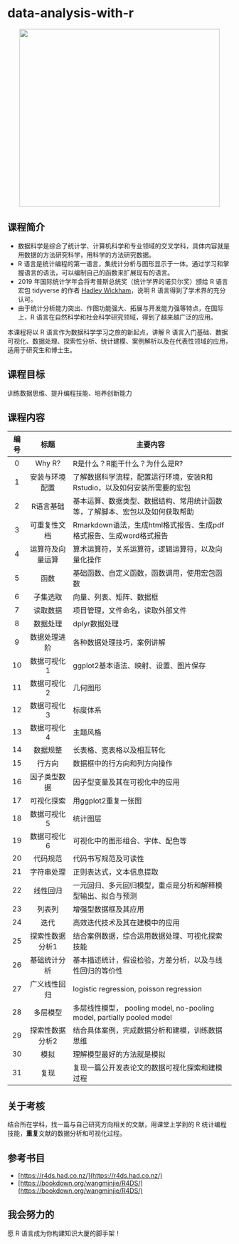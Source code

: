 # data-analysis-with-r


<p style="text-align:center;"><img src="data_science.jpg" height="400px" width="450px"></p>



## 课程简介

- 数据科学是综合了统计学、计算机科学和专业领域的交叉学科，具体内容就是用数据的方法研究科学，用科学的方法研究数据。
- R 语言是统计编程的第一语言，集统计分析与图形显示于一体。通过学习和掌握语言的语法，可以编制自己的函数来扩展现有的语言。
- 2019 年国际统计学年会将考普斯总统奖（统计学界的诺贝尔奖）颁给 R 语言宏包 tidyverse 的作者  [Hadley Wickham](http://hadley.nz/)，说明 R 语言得到了学术界的充分认可。
- 由于统计分析能力突出、作图功能强大、拓展与开发能力强等特点，在国际上，R 语言在自然科学和社会科学研究领域，得到了越来越广泛的应用。

本课程将以 R 语言作为数据科学学习之旅的新起点，讲解 R 语言入门基础、数据可视化、数据处理、探索性分析、统计建模、案例解析以及在代表性领域的应用，适用于研究生和博士生。


## 课程目标
训练数据思维、提升编程技能、培养创新能力



## 课程内容 

| 编号 	|       标题       	| 主要内容                                                                     	|
|:----:	|:----------------:	|------------------------------------------------------------------------------	|
|   0  	|      Why R?      	| R是什么？R能干什么？为什么是R?                                               	|
|   1  	|  安装与环境配置  	| 了解数据科学流程，配置运行环境，安装R和Rstudio，以及如何安装所需要的宏包     	|
|   2  	|     R语言基础    	| 基本运算、数据类型、数据结构、常用统计函数等，了解脚本、宏包以及如何获取帮助 	|
|   3  	|   可重复性文档   	| Rmarkdown语法，生成html格式报告、生成pdf格式报告、生成word格式报告           	|
|   4  	| 运算符及向量运算 	| 算术运算符，关系运算符，逻辑运算符，以及向量化操作                           	|
|   5  	|       函数       	| 基础函数、自定义函数，函数调用，使用宏包函数                                 	|
|   6  	|     子集选取     	| 向量、列表、矩阵、数据框                                                     	|
|   7  	|     读取数据     	| 项目管理，文件命名，读取外部文件                                             	|
|   8  	|     数据处理     	| dplyr数据处理                                                                	|
|   9  	|   数据处理进阶   	| 各种数据处理技巧，案例讲解                                                   	|
|  10  	|    数据可视化1   	| ggplot2基本语法、映射、设置、图片保存                                        	|
|  11  	|    数据可视化2   	| 几何图形                                                                     	|
|  12  	|    数据可视化3   	| 标度体系                                                                     	|
|  13  	|    数据可视化4   	| 主题风格                                                                     	|
|  14  	|     数据规整     	| 长表格、宽表格以及相互转化                                                   	|
|  15  	|      行方向      	| 数据框中的行方向和列方向操作                                                 	|
|  16  	|   因子类型数据   	| 因子型变量及其在可视化中的应用                                               	|
|  17  	|    可视化探索    	| 用ggplot2重复一张图                                                          	|
|  18  	|    数据可视化5   	| 统计图层                                                                     	|
|  19  	|    数据可视化6   	| 可视化中的图形组合、字体、配色等                                             	|
|  20  	|     代码规范     	| 代码书写规范及可读性                                                         	|
|  21  	|    字符串处理    	| 正则表达式，文本信息提取                                                     	|
|  22  	|     线性回归     	| 一元回归、多元回归模型，重点是分析和解释模型输出、拟合与预测                 	|
|  23  	|      列表列      	| 增强型数据框及其应用                                                         	|
|  24  	|       迭代       	| 高效迭代技术及其在建模中的应用                                               	|
|  25  	|  探索性数据分析1 	| 结合案例数据，综合运用数据处理、可视化探索技能                               	|
|  26  	|   基础统计分析   	| 基本描述统计，假设检验，方差分析，以及与线性回归的等价性                     	|
|  27  	|   广义线性回归   	| logistic regression, poisson regression                                      	|
|  28  	|     多层模型     	| 多层线性模型， pooling model, no-pooling model, partially pooled model       	|
|  29  	|  探索性数据分析2 	| 结合具体案例，完成数据分析和建模，训练数据思维                               	|
|  30  	|       模拟       	| 理解模型最好的方法就是模拟                                                   	|
|  31  	|       复现       	| 复现一篇公开发表论文的数据可视化探索和建模过程                               	|



## 关于考核
结合所在学科，找一篇与自己研究方向相关的文献，用课堂上学到的 R 统计编程技能，**重复**文献的数据分析和可视化过程。



## 参考书目
- [https://r4ds.had.co.nz/](https://r4ds.had.co.nz/)
- [https://bookdown.org/wangminjie/R4DS/](https://bookdown.org/wangminjie/R4DS/)



## 我会努力的
愿 R 语言成为你构建知识大厦的脚手架！
